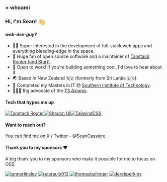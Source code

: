 ### > whoami

### Hi, I'm Sean! <img src="https://raw.githubusercontent.com/heydrdev/devtools/main/emojis/telegram/waving-hand.gif" height="25" width="25" align="center" />

#### *web-dev-guy?*

* 👨‍💻 Super interested in the development of full-stack web apps and everything bleeding-edge in the space.
* 🤝 Huge fan of open source software and a maintainer of [Tanstack Router (and Start)](https://github.com/Tanstack/Router).
* 💼 Open to work! If you're building something cool, I'd love to hear about it.
* 🌏 Based in New Zealand 🇳🇿 (formerly from Sri Lanka 🇱🇰).
* 📖 Completed my Masters in IT @ [Southern Institute of Technology](https://www.sit.ac.nz).
* 👨🏼‍🏫 Big advocate of the [T3 Axioms](https://github.com/t3-oss/create-t3-app#t3-axioms).

#### Tech that hypes me up

<div style="display: flex; flex-wrap: wrap;">
  <a href="https://tanstack.com/router"><img src="https://avatars.githubusercontent.com/u/72518640?s=200&v=4" width="50" height="50" alt="Tanstack Router" /></a>
  <a href="https://ui.shadcn.com"><img src="https://avatars.githubusercontent.com/u/139895814?s=48&v=4" width="50" height="50" alt="Shadcn UI" /></a>
  <a href="https://www.tailwindcss.com"><img src="https://raw.githubusercontent.com/danielcranney/readme-generator/main/public/icons/skills/tailwindcss-colored.svg" width="50" height="50" alt="TailwindCSS" /></a>
</div>

#### Want to reach out?

You can find me on X / Twitter - [@SeanCassiere](https://x.com/SeanCassiere)

#### Thank you to my sponsors ❤️

A big thank you to my sponsors who make it possible for me to focus on OSS.

<div style="display: flex; flex-wrap: wrap;">
<!-- sponsors --><a href="https://github.com/tannerlinsley"><img src="https://github.com/tannerlinsley.png" width="50" height="50" alt="tannerlinsley" /></a>&nbsp;<a href="https://github.com/ruiaraujo012"><img src="https://github.com/ruiaraujo012.png" width="50" height="50" alt="ruiaraujo012" /></a>&nbsp;<a href="https://github.com/thomasballinger"><img src="https://github.com/thomasballinger.png" width="50" height="50" alt="thomasballinger" /></a>&nbsp;<a href="https://github.com/derekperkins"><img src="https://github.com/derekperkins.png" width="50" height="50" alt="derekperkins" /></a>&nbsp;<!-- sponsors -->
</div>
